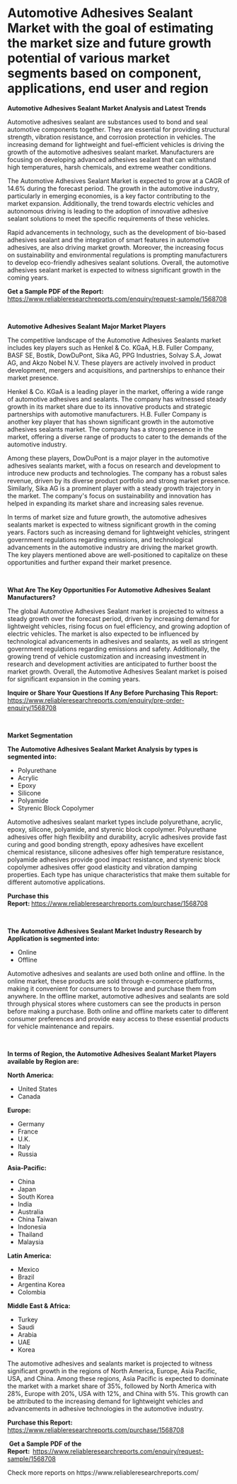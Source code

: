 <p><h1>Automotive Adhesives Sealant Market with the goal of estimating the market size and future growth potential of various market segments based on component, applications, end user and region</h1></p><p><strong>Automotive Adhesives Sealant Market Analysis and Latest Trends</strong></p>
<p><p>Automotive adhesives sealant are substances used to bond and seal automotive components together. They are essential for providing structural strength, vibration resistance, and corrosion protection in vehicles. The increasing demand for lightweight and fuel-efficient vehicles is driving the growth of the automotive adhesives sealant market. Manufacturers are focusing on developing advanced adhesives sealant that can withstand high temperatures, harsh chemicals, and extreme weather conditions.</p><p>The Automotive Adhesives Sealant Market is expected to grow at a CAGR of 14.6% during the forecast period. The growth in the automotive industry, particularly in emerging economies, is a key factor contributing to the market expansion. Additionally, the trend towards electric vehicles and autonomous driving is leading to the adoption of innovative adhesive sealant solutions to meet the specific requirements of these vehicles.</p><p>Rapid advancements in technology, such as the development of bio-based adhesives sealant and the integration of smart features in automotive adhesives, are also driving market growth. Moreover, the increasing focus on sustainability and environmental regulations is prompting manufacturers to develop eco-friendly adhesives sealant solutions. Overall, the automotive adhesives sealant market is expected to witness significant growth in the coming years.</p></p>
<p><strong>Get a Sample PDF of the Report:&nbsp;</strong> <a href="https://www.reliableresearchreports.com/enquiry/request-sample/1568708">https://www.reliableresearchreports.com/enquiry/request-sample/1568708</a></p>
<p>&nbsp;</p>
<p><strong>Automotive Adhesives Sealant Major Market Players</strong></p>
<p><p>The competitive landscape of the Automotive Adhesives Sealants market includes key players such as Henkel & Co. KGaA, H.B. Fuller Company, BASF SE, Bostik, DowDuPont, Sika AG, PPG Industries, Solvay S.A, Jowat AG, and Akzo Nobel N.V. These players are actively involved in product development, mergers and acquisitions, and partnerships to enhance their market presence.</p><p>Henkel & Co. KGaA is a leading player in the market, offering a wide range of automotive adhesives and sealants. The company has witnessed steady growth in its market share due to its innovative products and strategic partnerships with automotive manufacturers. H.B. Fuller Company is another key player that has shown significant growth in the automotive adhesives sealants market. The company has a strong presence in the market, offering a diverse range of products to cater to the demands of the automotive industry.</p><p>Among these players, DowDuPont is a major player in the automotive adhesives sealants market, with a focus on research and development to introduce new products and technologies. The company has a robust sales revenue, driven by its diverse product portfolio and strong market presence. Similarly, Sika AG is a prominent player with a steady growth trajectory in the market. The company's focus on sustainability and innovation has helped in expanding its market share and increasing sales revenue.</p><p>In terms of market size and future growth, the automotive adhesives sealants market is expected to witness significant growth in the coming years. Factors such as increasing demand for lightweight vehicles, stringent government regulations regarding emissions, and technological advancements in the automotive industry are driving the market growth. The key players mentioned above are well-positioned to capitalize on these opportunities and further expand their market presence.</p></p>
<p>&nbsp;</p>
<p><strong>What Are The Key Opportunities For Automotive Adhesives Sealant Manufacturers?</strong></p>
<p><p>The global Automotive Adhesives Sealant market is projected to witness a steady growth over the forecast period, driven by increasing demand for lightweight vehicles, rising focus on fuel efficiency, and growing adoption of electric vehicles. The market is also expected to be influenced by technological advancements in adhesives and sealants, as well as stringent government regulations regarding emissions and safety. Additionally, the growing trend of vehicle customization and increasing investment in research and development activities are anticipated to further boost the market growth. Overall, the Automotive Adhesives Sealant market is poised for significant expansion in the coming years.</p></p>
<p><strong>Inquire or Share Your Questions If Any Before Purchasing This Report:</strong> <a href="https://www.reliableresearchreports.com/enquiry/pre-order-enquiry/1568708">https://www.reliableresearchreports.com/enquiry/pre-order-enquiry/1568708</a></p>
<p>&nbsp;</p>
<p><strong>Market Segmentation</strong></p>
<p><strong>The Automotive Adhesives Sealant Market Analysis by types is segmented into:</strong></p>
<p><ul><li>Polyurethane</li><li>Acrylic</li><li>Epoxy</li><li>Silicone</li><li>Polyamide</li><li>Styrenic Block Copolymer</li></ul></p>
<p><p>Automotive adhesives sealant market types include polyurethane, acrylic, epoxy, silicone, polyamide, and styrenic block copolymer. Polyurethane adhesives offer high flexibility and durability, acrylic adhesives provide fast curing and good bonding strength, epoxy adhesives have excellent chemical resistance, silicone adhesives offer high temperature resistance, polyamide adhesives provide good impact resistance, and styrenic block copolymer adhesives offer good elasticity and vibration damping properties. Each type has unique characteristics that make them suitable for different automotive applications.</p></p>
<p><strong>Purchase this Report:&nbsp;</strong><a href="https://www.reliableresearchreports.com/purchase/1568708">https://www.reliableresearchreports.com/purchase/1568708</a></p>
<p>&nbsp;</p>
<p><strong>The Automotive Adhesives Sealant Market Industry Research by Application is segmented into:</strong></p>
<p><ul><li>Online</li><li>Offline</li></ul></p>
<p><p>Automotive adhesives and sealants are used both online and offline. In the online market, these products are sold through e-commerce platforms, making it convenient for consumers to browse and purchase them from anywhere. In the offline market, automotive adhesives and sealants are sold through physical stores where customers can see the products in person before making a purchase. Both online and offline markets cater to different consumer preferences and provide easy access to these essential products for vehicle maintenance and repairs.</p></p>
<p>&nbsp;</p>
<p><strong>In terms of Region, the Automotive Adhesives Sealant Market Players available by Region are:</strong></p>
<p>
    <p> <strong> North America: </strong>
        <ul>
            <li>United States</li>
            <li>Canada</li>
        </ul>
        </p> 
    <p> <strong> Europe: </strong>
        <ul>
            <li>Germany</li>
            <li>France</li>
            <li>U.K.</li>
            <li>Italy</li>
            <li>Russia</li>
        </ul>
        </p> 
    <p> <strong> Asia-Pacific: </strong>
        <ul>
            <li>China</li>
            <li>Japan</li>
            <li>South Korea</li>
            <li>India</li>
            <li>Australia</li>
            <li>China Taiwan</li>
            <li>Indonesia</li>
            <li>Thailand</li>
            <li>Malaysia</li>
        </ul>
        </p> 
    <p> <strong> Latin America: </strong>
        <ul>
            <li>Mexico</li>
            <li>Brazil</li>
            <li>Argentina Korea</li>
            <li>Colombia</li>
        </ul>
        </p> 
    <p> <strong> Middle East & Africa: </strong>
        <ul>
            <li>Turkey</li>
            <li>Saudi</li>
            <li>Arabia</li>
            <li>UAE</li>
            <li>Korea</li>
        </ul>
    </p>
    </p>
<p><p>The automotive adhesives and sealants market is projected to witness significant growth in the regions of North America, Europe, Asia Pacific, USA, and China. Among these regions, Asia Pacific is expected to dominate the market with a market share of 35%, followed by North America with 28%, Europe with 20%, USA with 12%, and China with 5%. This growth can be attributed to the increasing demand for lightweight vehicles and advancements in adhesive technologies in the automotive industry.</p></p>
<p><strong>Purchase this Report: </strong><a href="https://www.reliableresearchreports.com/purchase/1568708">https://www.reliableresearchreports.com/purchase/1568708</a></p>
<p>&nbsp;<strong>Get a Sample PDF of the Report:&nbsp;&nbsp;</strong><a href="https://www.reliableresearchreports.com/enquiry/request-sample/1568708">https://www.reliableresearchreports.com/enquiry/request-sample/1568708</a></p>
<p><strong></strong></p>
<p>Check more reports on https://www.reliableresearchreports.com/</p>